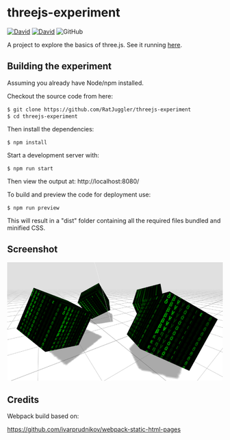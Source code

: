 # threejs-experiment

[![David](https://david-dm.org/RatJuggler/threejs-experiment/dev-status.svg)](https://david-dm.org/RatJuggler/threejs-experiment?type=dev)
[![David](https://david-dm.org/RatJuggler/threejs-experiment/status.svg)](https://david-dm.org/RatJuggler/threejs-experiment)
![GitHub](https://img.shields.io/github/package-json/v/RatJuggler/threejs-experiment)


A project to explore the basics of three.js. See it running [here](https://ratjuggler.github.io/threejs-experiment/).

## Building the experiment

Assuming you already have Node/npm installed.

Checkout the source code from here:
```
$ git clone https://github.com/RatJuggler/threejs-experiment
$ cd threejs-experiment
```
Then install the dependencies:
```
$ npm install
```
Start a development server with:
```
$ npm run start
```
Then view the output at: http://localhost:8080/

To build and preview the code for deployment use:
```
$ npm run preview
```
This will result in a "dist" folder containing all the required files bundled and minified CSS.

## Screenshot

![Screenshot](https://raw.githubusercontent.com/RatJuggler/threejs-experiment/master/screenshot.png)

## Credits

Webpack build based on:

https://github.com/ivarprudnikov/webpack-static-html-pages
